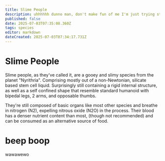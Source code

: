 ```yaml
---
title: Slime People
description: uhhhhhh dunno man, don't make fun of me I'm just trying stuff
published: false
date: 2025-07-03T07:35:08.360Z
tags: species
editor: markdown
dateCreated: 2025-07-03T07:34:17.731Z
---
```


# Slime People
Slime people, as they've called it, are a gooey and slimy species from the planet "Nyrithria". Comprising mostly out of a non-Newtonian, silicate based stem cell liquid. Surprisingly still containing a rigid internal structure, as well as a self confined shape that resemble standard humanoid with bipedal legs, 2 arms, and opposable thumbs.

They're still composed of basic organs like most other species and breathe in nitrogen (N2), expelling nitrous oxide (N2O) in the process. Their blood has a denser nutrient content than most, (though not recommended) and can be consumed as an alternative source of food.

# beep boop
wawawewo